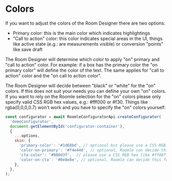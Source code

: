 # Colors

If you want to adjust the colors of the Room Designer there are two options:

* Primary color: this is the main color which indicates highlightings
* "Call to action" color: this color indicates special areas in the UI, things like active state (e.g.: are measurements visible) or conversion "points" like save draft

The Room Designer will determine which color to apply "on" primary and "call to action" color. For example: if a box has the primary color the "on primary color" will define the color of the text. The same applies for "call to action" color and the "on call to action color".

The Room Designer will decide between "black" or "white" for the "on" colors. If this does not suit your needs you can define your own "on" colors. If you want to rely on the Roomle selection for the "on" colors please only specify valid CSS RGB hex values, e.g.: #fff000 or #f30. Things like rgba(0,0,0,0.7) won't work and you have to specify the "on" colors yourself:

```javascript
const configurator = await RoomleConfiguratorApi.createConfigurator(
  'demoConfigurator',
  document.getElementById('configurator-container'),
  {
    ...options,
    skin: {
      'primary-color': '#1d68bd', // optional but please use a CSS RGB hex like #ff00ff if you want to rely on the color detection see explaination above
      'color-on-primary': '#f4e440', // optional, Roomle can decide this for you
      'cta-color': '#980d3f',  // please use a CSS RGB hex like #ff00ff if you want to rely on the color detection see explaination above
      'color-on-cta': '#8e8e8e', // optional, Roomle can decide this for you
    },
  },
);
```
